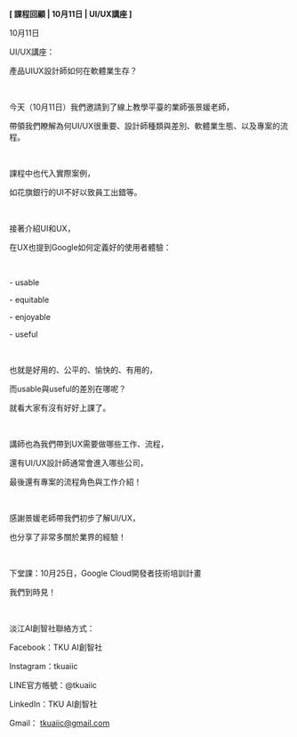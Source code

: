 **[ 課程回顧 | 10月11日 | UI/UX講座 ]**

10月11日

UI/UX講座：

產品UIUX設計師如何在軟體業生存？

&nbsp;

今天（10月11日）我們邀請到了線上教學平臺的業師張景媛老師，

帶領我們瞭解為何UI/UX很重要、設計師種類與差別、軟體業生態、以及專案的流程。

&nbsp;

課程中也代入實際案例，

如花旗銀行的UI不好以致員工出錯等。

&nbsp;

接著介紹UI和UX，

在UX也提到Google如何定義好的使用者體驗：

&nbsp;

\- usable

\- equitable

\- enjoyable

\- useful

&nbsp;

也就是好用的、公平的、愉快的、有用的，

而usable與useful的差別在哪呢？

就看大家有沒有好好上課了。

&nbsp;

講師也為我們帶到UX需要做哪些工作、流程，

還有UI/UX設計師通常會進入哪些公司，

最後還有專案的流程角色與工作介紹！

&nbsp;

感謝景媛老師帶我們初步了解UI/UX，

也分享了非常多關於業界的經驗！

&nbsp;

下堂課：10月25日，Google Cloud開發者技術培訓計畫

我們到時見！

&nbsp;

淡江AI創智社聯絡方式：

Facebook：TKU AI創智社

Instagram：tkuaiic

LINE官方帳號：@tkuaiic

LinkedIn：TKU AI創智社

Gmail： tkuaiic@gmail.com
